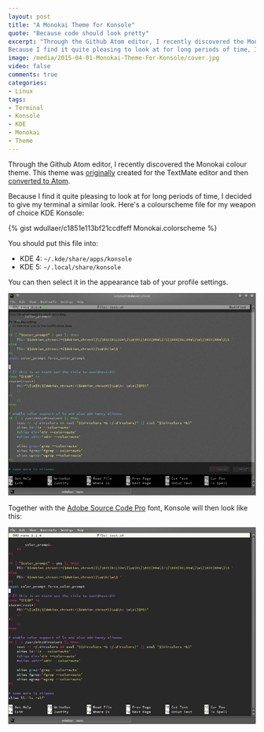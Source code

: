 ```yaml
---
layout: post
title: "A Monokai Theme for Konsole"
quote: "Because code should look pretty"
excerpt: "Through the Github Atom editor, I recently discovered the Monokai colour theme. This theme was originally created for the TextMate editor and then converted to Atom.
Because I find it quite pleasing to look at for long periods of time, I decided to give my terminal a similar look."
image: /media/2015-04-01-Monokai-Theme-For-Konsole/cover.jpg
video: false
comments: true
categories:
- Linux
tags:
- Terminal
- Konsole
- KDE
- Monokai
- Theme
---
```

Through the Github Atom editor, I recently discovered the Monokai colour theme. This theme was [originally](http://www.monokai.nl/blog/2006/07/15/textmate-color-theme/) created for the TextMate editor and then [converted to Atom](https://atom.io/packages/monokai).

Because I find it quite pleasing to look at for long periods of time, I decided to give my terminal a similar look. Here's a colourscheme file for my weapon of choice KDE Konsole:

{% gist wdullaer/c1851e113bf21ccdfeff Monokai.colorscheme %}

You should put this file into:

* KDE 4: `~/.kde/share/apps/konsole`
* KDE 5: `~/.local/share/konsole`

You can then select it in the appearance tab of your profile settings.

![Konsole Settings](/media/2015-04-01-Monokai-Theme-For-Konsole/konsole_anim.gif)

Together with the [Adobe Source Code Pro](https://github.com/adobe/Source-Code-Pro) font, Konsole will then look like this:

![Konsole](/media/2015-04-01-Monokai-Theme-For-Konsole/konsole_monokai.png)
